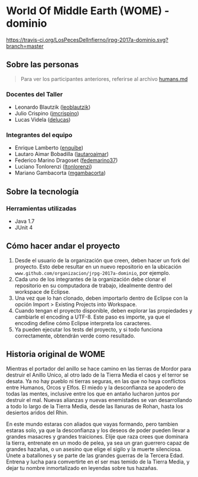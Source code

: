 # World Of Middle Earth (WOME) - dominio
https://travis-ci.org/LosPecesDelInfierno/jrpg-2017a-dominio.svg?branch=master
## Sobre las personas

> Para ver los participantes anteriores, referirse al archivo [humans.md](humans.md)

### Docentes del Taller

* Leonardo Blautzik ([leoblautzik](https://github.com/leoblautzik))
* Julio Crispino ([jmcrispino](https://github.com/jmcrispino))
* Lucas Videla ([delucas](https://github.com/delucas))

### Integrantes del equipo

* Enrique Lamberto ([enquibe](https://github.com/enquibe))
* Lautaro Aimar Bobadilla ([lautaroaimar](https://github.com/lautaroaimar))
* Federico Marino Dragoset ([fedemarino37](https://github.com/fedemarino37))
* Luciano Tonlorenzi ([ltonlorenzi](https://github.com/ltonlorenzi))
* Mariano Gambacorta ([mgambacorta](https://github.com/mgambacorta))

## Sobre la tecnología

### Herramientas utilizadas

* Java 1.7
* JUnit 4

## Cómo hacer andar el proyecto

1. Desde el usuario de la organización que creen, deben hacer un fork del proyecto. Esto debe resultar en un nuevo repositorio en la ubicación `www.github.com/organizacion/jrpg-2017a-dominio`, por ejemplo.
2. Cada uno de los integrantes de la organización debe clonar el repositorio en su computadora de trabajo, idealmente dentro del workspace de Eclipse.
3. Una vez que lo han clonado, deben importarlo dentro de Eclipse con la opción Import > Existing Projects into Workspace.
4. Cuando tengan el proyecto disponible, deben explorar las propiedades y cambiarle el encoding a UTF-8. Este paso es importe, ya que el encoding define cómo Eclipse interpreta los caracteres.
5. Ya pueden ejecutar los tests del proyecto, y si todo funciona correctamente, obtendrán verde como resultado.

## Historia original de WOME
Mientras el portador del anillo se hace camino en las tierras de Mordor para destruir el Anillo Unico, al otro lado de la Tierra Media el caos y el terror se desata. Ya no hay pueblo ni tierras seguras, en las que no haya conflictos entre Humanos, Orcos y Elfos. El miedo y la desconfianza se apodero de todas las mentes, inclusive entre los que en antaño lucharon juntos por destruir el mal. Nuevas alianzas y nuevas enemistades se van desarrollando a todo lo largo de la Tierra Media, desde las llanuras de Rohan, hasta los desiertos aridos del Rhin. 

En este mundo estaras con aliados que vayas formando, pero tambien estaras solo, ya que la desconfianza y los deseos de poder pueden llevar a grandes masacres y grandes traiciones. Elije que raza crees que dominara la tierra, entrenate en un modo de pelea, ya sea un gran guerrero capaz de grandes hazañas, o un asesino que elige el sigilo y la muerte silenciosa. Unete a batallones y se parte de las grandes guerras de la Tercera Edad. Entrena y lucha para comvertirte en el ser mas temido de la Tierra Media, y dejar tu nombre inmortalizado en leyendas sobre tus hazañas.
